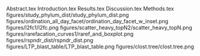 Abstract.tex
Introduction.tex
Results.tex
Discussion.tex
Methods.tex
figures/study_phylum_dist/study_phylum_dist.png
figures/ordination_all_day_facet/ordination_day_facet_w_inset.png
figures/l2fc1/l2fc.png
figures/scatter_heavy_topN2/scatter_heavy_topN.png
figures/rarefacation_curves1/raref_and_boxplot.png
figures/rspndr_dist/rspndr_dist.png
figures/LTP_blast_table/LTP_blast_table.png
figures/clost.tree/clost.tree.png
